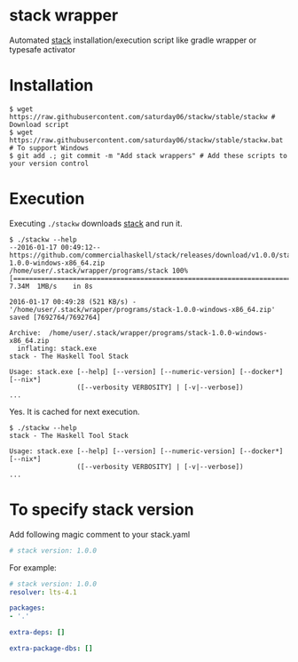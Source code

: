 # stack wrapper

Automated [stack](https://github.com/commercialhaskell/stack) installation/execution script like gradle wrapper or typesafe activator

# Installation

```shell
$ wget https://raw.githubusercontent.com/saturday06/stackw/stable/stackw # Download script
$ wget https://raw.githubusercontent.com/saturday06/stackw/stable/stackw.bat # To support Windows
$ git add .; git commit -m "Add stack wrappers" # Add these scripts to your version control
```

# Execution

Executing `./stackw` downloads [stack](https://github.com/commercialhaskell/stack) and run it.

```shell
$ ./stackw --help
--2016-01-17 00:49:12--  https://github.com/commercialhaskell/stack/releases/download/v1.0.0/stack-1.0.0-windows-x86_64.zip
/home/user/.stack/wrapper/programs/stack 100%[===================================================================================================>]   7.34M  1MB/s    in 8s

2016-01-17 00:49:28 (521 KB/s) - '/home/user/.stack/wrapper/programs/stack-1.0.0-windows-x86_64.zip' saved [7692764/7692764]

Archive:  /home/user/.stack/wrapper/programs/stack-1.0.0-windows-x86_64.zip
  inflating: stack.exe
stack - The Haskell Tool Stack

Usage: stack.exe [--help] [--version] [--numeric-version] [--docker*] [--nix*]
                 ([--verbosity VERBOSITY] | [-v|--verbose])
...
```

Yes. It is cached for next execution.

```shell
$ ./stackw --help
stack - The Haskell Tool Stack

Usage: stack.exe [--help] [--version] [--numeric-version] [--docker*] [--nix*]
                 ([--verbosity VERBOSITY] | [-v|--verbose])
...
```

# To specify stack version

Add following magic comment to your stack.yaml

```yaml
# stack version: 1.0.0
```

For example:

```yaml
# stack version: 1.0.0
resolver: lts-4.1

packages:
- '.'

extra-deps: []

extra-package-dbs: []
```
